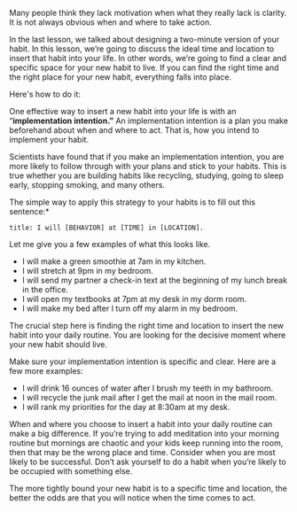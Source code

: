 Many people think they lack motivation when what they really lack is clarity. It is not always obvious when and where to take action.

In the last lesson, we talked about designing a two-minute version of your habit. In this lesson, we’re going to discuss the ideal time and location to insert that habit into your life. In other words, we’re going to find a clear and specific space for your new habit to live. If you can find the right time and the right place for your new habit, everything falls into place.

Here's how to do it:

One effective way to insert a new habit into your life is with an “**implementation intention.”** An implementation intention is a plan you make beforehand about when and where to act. That is, how you intend to implement your habit.

Scientists have found that if you make an implementation intention, you are more likely to follow through with your plans and stick to your habits. This is true whether you are building habits like recycling, studying, going to sleep early, stopping smoking, and many others.

The simple way to apply this strategy to your habits is to fill out this sentence:*

```ad-note 
title: I will [BEHAVIOR] at [TIME] in [LOCATION].
```


Let me give you a few examples of what this looks like.

-   I will make a green smoothie at 7am in my kitchen.
-   I will stretch at 9pm in my bedroom.
-   I will send my partner a check-in text at the beginning of my lunch break in the office.
-   I will open my textbooks at 7pm at my desk in my dorm room.
-   I will make my bed after I turn off my alarm in my bedroom.

The crucial step here is finding the right time and location to insert the new habit into your daily routine. You are looking for the decisive moment where your new habit should live.

Make sure your implementation intention is specific and clear. Here are a few more examples:

-   I will drink 16 ounces of water after I brush my teeth in my bathroom.
-   I will recycle the junk mail after I get the mail at noon in the mail room.
-   I will rank my priorities for the day at 8:30am at my desk.

When and where you choose to insert a habit into your daily routine can make a big difference. If you’re trying to add meditation into your morning routine but mornings are chaotic and your kids keep running into the room, then that may be the wrong place and time. Consider when you are most likely to be successful. Don’t ask yourself to do a habit when you’re likely to be occupied with something else.

The more tightly bound your new habit is to a specific time and location, the better the odds are that you will notice when the time comes to act.